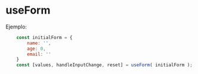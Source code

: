 # useForm

Ejemplo:

```javascript
    const initialForm = {
        name: '',
        age: 0,
        email: ''
    }
    const [values, handleInputChange, reset] = useForm( initialForm );
```
